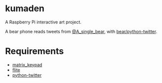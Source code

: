 # kumaden
A Raspberry Pi interactive art project.

A bear phone reads tweets from [@A_single_bear](http://twitter.com/A_single_bear/),
with [bear/python-twitter](https://github.com/bear/python-twitter/).

Requirements
============
* [matrix_keypad](https://pypi.python.org/pypi/matrix_keypad)
* [flite](http://www.speech.cs.cmu.edu/flite/)
* [python-twitter](https://github.com/bear/python-twitter)
